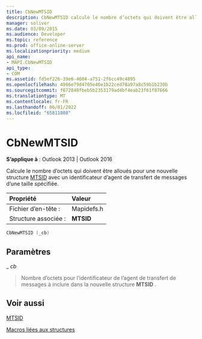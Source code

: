 ```yaml
---
title: CbNewMTSID
description: CbNewMTSID calcule le nombre d’octets qui doivent être alloués pour une nouvelle structure MTSID avec un identificateur d’agent de transfert de messages d’une taille spécifiée.
manager: soliver
ms.date: 03/09/2015
ms.audience: Developer
ms.topic: reference
ms.prod: office-online-server
ms.localizationpriority: medium
api_name:
- MAPI.CbNewMTSID
api_type:
- COM
ms.assetid: fd5ef226-39e6-4604-a751-2f6cc49c4895
ms.openlocfilehash: 4986e79d4705e46e1b22ced70a97a8c59b1b230b
ms.sourcegitcommit: f872848fbeb5b2353179ad4bf4eab23f61f87666
ms.translationtype: MT
ms.contentlocale: fr-FR
ms.lasthandoff: 06/01/2022
ms.locfileid: "65811808"
---
```

# <a name="cbnewmtsid"></a>CbNewMTSID

  
  
**S’applique à** : Outlook 2013 | Outlook 2016 
  
Calcule le nombre d’octets qui doivent être alloués pour une nouvelle structure [MTSID](mtsid.md) avec un identificateur d’agent de transfert de messages d’une taille spécifiée. 
  
|Propriété |Valeur |
|:-----|:-----|
|Fichier d’en-tête :  <br/> |Mapidefs.h  <br/> |
|Structure associée :  <br/> |**MTSID** <br/> |
   
```cpp
CbNewMTSID (_cb)
```

## <a name="parameters"></a>Paramètres

 _ _cb_
  
> Nombre d’octets pour l’identificateur de l’agent de transfert de messages à inclure dans la nouvelle structure **MTSID** . 
    
## <a name="see-also"></a>Voir aussi



[MTSID](mtsid.md)


[Macros liées aux structures](macros-related-to-structures.md)

